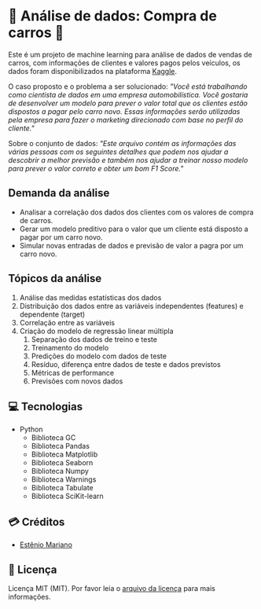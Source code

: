 # 🏸 Análise de dados: Compra de carros 🚗

Este é um projeto de machine learning para análise de dados de vendas de carros, com informações de clientes e valores pagos pelos veículos, os dados foram disponibilizados na plataforma [Kaggle](https://www.kaggle.com/datasets/dev0914sharma/car-purchasing-model).

O caso proposto e o problema a ser solucionado:
*"Você está trabalhando como cientista de dados em uma empresa automobilística.
Você gostaria de desenvolver um modelo para prever o valor total que os clientes estão dispostos a pagar pelo carro novo. Essas informações serão utilizadas pela empresa para fazer o marketing direcionado com base no perfil do cliente."*

Sobre o conjunto de dados:
*"Este arquivo contém as informações das várias pessoas com os seguintes detalhes que podem nos ajudar a descobrir a melhor previsão e também nos ajudar a treinar nosso modelo para prever o valor correto e obter um bom F1 Score."*

## Demanda da análise

- Analisar a correlação dos dados dos clientes com os valores de compra de carros.
- Gerar um modelo preditivo para o valor que um cliente está disposto a pagar por um carro novo.
- Simular novas entradas de dados e previsão de valor a pagra por um carro novo.
  
## Tópicos da análise

1. Análise das medidas estatísticas dos dados
2. Distribuição dos dados entre as variáveis independentes (features) e dependente (target)
3. Correlação entre as variáveis
4. Criação do modelo de regressão linear múltipla
   1. Separação dos dados de treino e teste 
   2. Treinamento do modelo
   3. Predições do modelo com dados de teste
   4. Resíduo, diferença entre dados de teste e dados previstos
   5. Métricas de performance
   6. Previsões com novos dados

## 💻 Tecnologias

- Python
    - Biblioteca GC
    - Biblioteca Pandas
    - Biblioteca Matplotlib
    - Biblioteca Seaborn
    - Biblioteca Numpy
    - Biblioteca Warnings
    - Biblioteca Tabulate
    - Biblioteca SciKit-learn

## 💳 Créditos

- [Estênio Mariano](https://github.com/emso-exe)

## 🔖 Licença

Licença MIT (MIT). Por favor leia o [arquivo da licença](LICENSE.md) para mais informações.